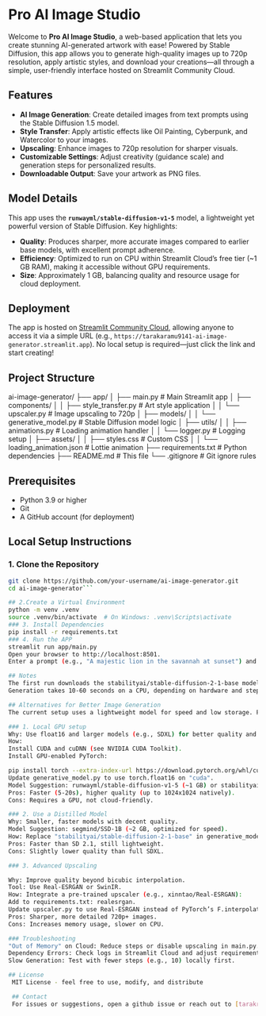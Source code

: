 # Pro AI Image Studio

Welcome to **Pro AI Image Studio**, a web-based application that lets you create stunning AI-generated artwork with ease! Powered by Stable Diffusion, this app allows you to generate high-quality images up to 720p resolution, apply artistic styles, and download your creations—all through a simple, user-friendly interface hosted on Streamlit Community Cloud.

## Features
- **AI Image Generation**: Create detailed images from text prompts using the Stable Diffusion 1.5 model.
- **Style Transfer**: Apply artistic effects like Oil Painting, Cyberpunk, and Watercolor to your images.
- **Upscaling**: Enhance images to 720p resolution for sharper visuals.
- **Customizable Settings**: Adjust creativity (guidance scale) and generation steps for personalized results.
- **Downloadable Output**: Save your artwork as PNG files.

## Model Details
This app uses the **`runwayml/stable-diffusion-v1-5`** model, a lightweight yet powerful version of Stable Diffusion. Key highlights:
- **Quality**: Produces sharper, more accurate images compared to earlier base models, with excellent prompt adherence.
- **Efficiency**: Optimized to run on CPU within Streamlit Cloud’s free tier (~1 GB RAM), making it accessible without GPU requirements.
- **Size**: Approximately 1 GB, balancing quality and resource usage for cloud deployment.

## Deployment
The app is hosted on [Streamlit Community Cloud](https://streamlit.io/cloud), allowing anyone to access it via a simple URL (e.g., `https://tarakaramu9141-ai-image-generator.streamlit.app`). No local setup is required—just click the link and start creating!

## Project Structure
ai-image-generator/
├── app/
│   ├── main.py              # Main Streamlit app
│   ├── components/
│   │   ├── style_transfer.py  # Art style application
│   │   └── upscaler.py       # Image upscaling to 720p
│   ├── models/
│   │   └── generative_model.py  # Stable Diffusion model logic
│   ├── utils/
│   │   ├── animations.py    # Loading animation handler
│   │   └── logger.py        # Logging setup
│   ├── assets/
│   │   ├── styles.css       # Custom CSS
│   │   └── loading_animation.json  # Lottie animation
├── requirements.txt         # Python dependencies
├── README.md               # This file
└── .gitignore              # Git ignore rules


## Prerequisites
- Python 3.9 or higher
- Git
- A GitHub account (for deployment)

## Local Setup Instructions

### 1. Clone the Repository
```bash
git clone https://github.com/your-username/ai-image-generator.git
cd ai-image-generator```

## 2.Create a Virtual Environment
python -m venv .venv
source .venv/bin/activate  # On Windows: .venv\Scripts\activate
### 3. Install Dependencies
pip install -r requirements.txt
### 4. Run the APP
streamlit run app/main.py
Open your browser to http://localhost:8501.
Enter a prompt (e.g., "A majestic lion in the savannah at sunset") and click "Generate Masterpiece".

## Notes 
The first run downloads the stabilityai/stable-diffusion-2-1-base model (~1.2 GB) to your Hugging Face cache (~/.cache/huggingface/hub).
Generation takes 10-60 seconds on a CPU, depending on hardware and steps.

## Alternatives for Better Image Generation
The current setup uses a lightweight model for speed and low storage. For higher quality or faster generation, consider these alternatives

### 1. Local GPU setup
Why: Use float16 and larger models (e.g., SDXL) for better quality and speed.
How:
Install CUDA and cuDNN (see NVIDIA CUDA Toolkit).
Install GPU-enabled PyTorch:

pip install torch --extra-index-url https://download.pytorch.org/whl/cu118
Update generative_model.py to use torch.float16 on "cuda".
Model Suggestion: runwayml/stable-diffusion-v1-5 (~1 GB) or stabilityai/stable-diffusion-xl-base-1.0 (~5 GB).
Pros: Faster (5-20s), higher quality (up to 1024x1024 natively).
Cons: Requires a GPU, not cloud-friendly.

### 2. Use a Distilled Model
Why: Smaller, faster models with decent quality.
Model Suggestion: segmind/SSD-1B (~2 GB, optimized for speed).
How: Replace "stabilityai/stable-diffusion-2-1-base" in generative_model.py with "segmind/SSD-1B".
Pros: Faster than SD 2.1, still lightweight.
Cons: Slightly lower quality than full SDXL.

### 3. Advanced Upscaling

Why: Improve quality beyond bicubic interpolation.
Tool: Use Real-ESRGAN or SwinIR.
How: Integrate a pre-trained upscaler (e.g., xinntao/Real-ESRGAN):
Add to requirements.txt: realesrgan.
Update upscaler.py to use Real-ESRGAN instead of PyTorch’s F.interpolate.
Pros: Sharper, more detailed 720p+ images.
Cons: Increases memory usage, slower on CPU.

### Troubleshooting
"Out of Memory" on Cloud: Reduce steps or disable upscaling in main.py.
Dependency Errors: Check logs in Streamlit Cloud and adjust requirements.txt.
Slow Generation: Test with fewer steps (e.g., 10) locally first.

## License
 MIT License - feel free to use, modify, and distribute

 ## Contact 
 For issues or suggestions, open a github issue or reach out to [tarakram9141@gmail.com].
